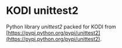 KODI unittest2
==============

Python library *unittest2* packed for KODI from [https://pypi.python.org/pypi/unittest2](https://pypi.python.org/pypi/unittest2).
